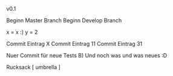 v0.1

Beginn Master Branch
Beginn Develop Branch

x = x :)
y = 2

Commit Eintrag X
Commit Eintrag 11
Commit Eintrag 31

Nuer Commit für neue Tests B)
Und noch was und was neues :D

Rucksack [
    umbrella
]